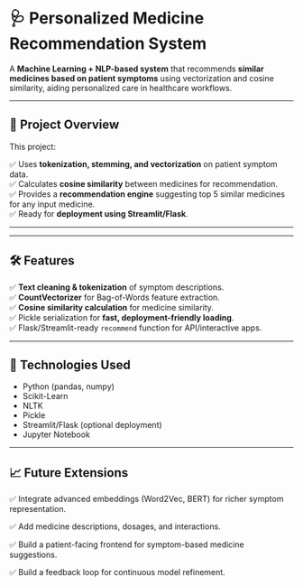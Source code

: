 # 🩺 Personalized Medicine Recommendation System

A **Machine Learning + NLP-based system** that recommends **similar medicines based on patient symptoms** using vectorization and cosine similarity, aiding personalized care in healthcare workflows.

---

## 🚀 Project Overview

This project:

✅ Uses **tokenization, stemming, and vectorization** on patient symptom data.  
✅ Calculates **cosine similarity** between medicines for recommendation.  
✅ Provides a **recommendation engine** suggesting top 5 similar medicines for any input medicine.  
✅ Ready for **deployment using Streamlit/Flask**.

---


---

## 🛠️ Features

✅ **Text cleaning & tokenization** of symptom descriptions.  
✅ **CountVectorizer** for Bag-of-Words feature extraction.  
✅ **Cosine similarity calculation** for medicine similarity.  
✅ Pickle serialization for **fast, deployment-friendly loading**.  
✅ Flask/Streamlit-ready `recommend` function for API/interactive apps.

---

## 🩻 Technologies Used

- Python (pandas, numpy)
- Scikit-Learn
- NLTK
- Pickle
- Streamlit/Flask (optional deployment)
- Jupyter Notebook

---
## 📈 Future Extensions

✅ Integrate advanced embeddings (Word2Vec, BERT) for richer symptom representation.

✅ Add medicine descriptions, dosages, and interactions.

✅ Build a patient-facing frontend for symptom-based medicine suggestions.

✅ Build a feedback loop for continuous model refinement.





